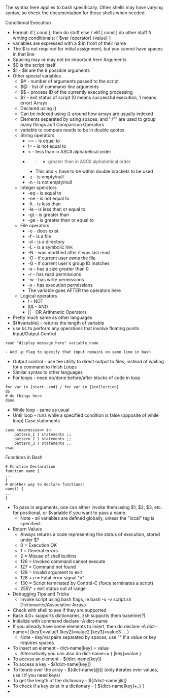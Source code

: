 The syntax here applies to bash specifically. Other shells may have varying syntax, so check the documentation for those shells when needed.

Conditional Execution
- Format: if \[ cond \]; then
		    do stuff
		 else / elif \[ cond \]
		     do other stuff
		 fi
writing conditionals: \[ \$var {operator} {value} \]
- variables are expressed with a $ in front of their name
- The $ is not required for initial assignment, but you cannot have spaces in that line
- Spacing may or may not be important here
Arguments
- $0 is the script itself
- $1 - $9 are the 9 possible arguments
- Other special variables
	- $# - number of arguments passed to the script
	- $@ - list of command-line arguments
	- \$$ - process ID of the currently executing processing
	- $? - exit status of script (0 means successful execution, 1 means error)
Arrays
	- Declared using ()
	- Can be indexed using {} around how arrays are usually indexed
	- Elements separated by using spaces, and ''/"" are used to group many things as 1
Comparison Operators
	- variable to compare needs to be in double quotes
	- String operators
		- == - is equal to
		- != - is not equal to
		- < - less than in ASCII alphabetical order
		- > - greater than in ASCII alphabetical order
			- This and < have to be within double brackets to be used
		- -z - is empty/null
		- -n - is not empty/null
	- Integer operators
		- -eq - is equal to
		- -ne - is not equal to
		- -lt - is less than
		- -le - is less than or equal to
		- -gt - is greater than
		- -ge - is greater than or equal to
	- File operators
		- -e - does exist
		- -f - is a file
		- -d - is a directory
		- -L - is a symbolic link
		- -N - was modified after it was last read
		- -O - if current user owns the file
		- -G - if current user's group ID matches
		- -s - has a size greater than 0
		- -r - has read permissions
		- -w - has write permissions
		- -x - has execution permissions
		- The variable goes AFTER the operators here
	- Logical operators
		- ! - NOT
		- && - AND
		- || - OR
Arithmetic Operators
- Pretty much same as other languages
- ${#variable} - returns the length of variable
- use bc to perform any operations that involve floating points
Input/Output Control
```
read "display message here" variable_name
```
	- Add -p flag to specify that input remains on same line in bash
- Output control - use tee utility to direct output to files, instead of waiting for a command to finish
Loops
- Similar syntax to other languages
- For loops - need do/done before/after blocks of code in loop
```
for var in {start..end} / for var in {$collection}
do
# do things here
done
```
- While loop - same as usual
- Until loop - runs while a specified condition is false (opposite of while loop)
Case statements
```
case <expression> in
	pattern_1 ) statements ;;
	pattern_2 ) statements ;;
	pattern_3 ) statements ;;
esac
```
Functions in Bash
```
# Function Declaration
function name {
...
}
# Another way to declare functions: 
name() {
...
}
```
- To pass in arguments, one can either invoke them using $1, $2, $3, etc. for positional, or $variable if you want to pass a name.
	- Note - all variables are defined globally, unless the "local" tag is specified.
- Return Values
	- Always returns a code representing the status of execution, stored under $?
	- 0 = Execution OK
	- 1 = General errors
	- 2 = Misuse of shell builtins
	- 126 = Invoked command cannot execute
	- 127 = Command not found
	- 128 = Invalid argument to exit
	- 128 + n = Fatal error signal "n"
	- 130 = Script terminated by Control-C (force terminates a script)
	- 255\\* = exit status out of range
- Debugging Tips and Tricks
	- Invoke script using bash flags, ie bash -x -v script.sh
Dictionaries/Associative Arrays
- Check with shell to see if they are supported
- Bash 4.0+ supports dictionaries, zsh supports them baseline(?)
- Initialize with command declare -A dict-name
- If you already have some elements to insert, then do 
		declare -A dict-name=( \[key1\]=value1 \[key2\]=value2 \[key3\]=value3 ... )
	- Note - key/val pairs separated by spaces, use "" if a value or key requires spaces
- To insert an element -  dict-name\[key\] = value
	- Alternatively you can also do dict-name+= ( \[key\]=value )
- To access an element - ${dict-name\[key\]}
- To access a key - ${!dict-name\[key\]}
- To iterate over the array - ${dict-name\[@\]} (only iterates over values, use ! if you need keys)
- To get the length of the dictionary - ${#dict-name\[@\]}
- To check if a key exist in a dictionary - \[ $\{dict-name\[key\]\+\_} \]
- 